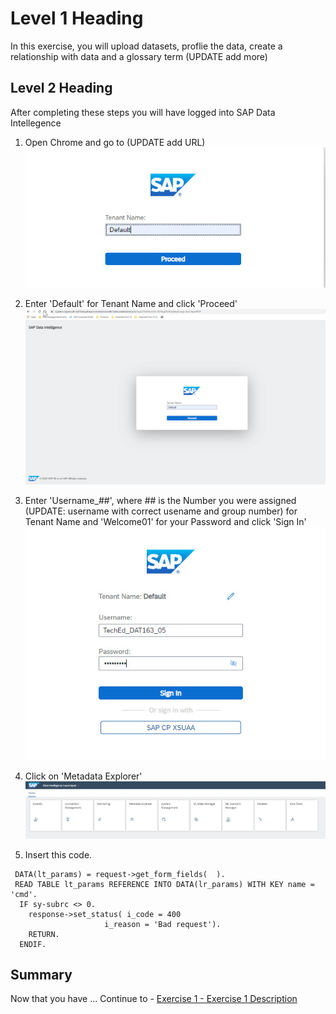# Level 1 Heading

In this exercise, you will upload datasets, proflie the data, create a relationship with data and a glossary term
(UPDATE add more)

## Level 2 Heading

After completing these steps you will have logged into SAP Data Intellegence

1.	Open Chrome and go to (UPDATE add URL)
<br>![](/exercises/ex0/images/LogOn_Default_00_10.jpg)

2.	Enter 'Default' for Tenant Name and click 'Proceed'
<br>![](/exercises/ex0/images/LogOn_Default_00_05.jpg)

3.	Enter 'Username_##', where ## is the Number you were assigned (UPDATE: username with correct usename and group number) for Tenant Name and 'Welcome01' for your Password and click 'Sign In'
<br>![](/exercises/ex0/images/LogOn_uname_pwd_00_20.jpg)

3.	Click on 'Metadata Explorer'
<br>![](/exercises/ex0/images/DI_HomeScreen_00_30.jpg)


2.	Insert this code.
```
 DATA(lt_params) = request->get_form_fields(  ).
 READ TABLE lt_params REFERENCE INTO DATA(lr_params) WITH KEY name = 'cmd'.
  IF sy-subrc <> 0.
    response->set_status( i_code = 400
                     i_reason = 'Bad request').
    RETURN.
  ENDIF.
```

## Summary

Now that you have ... 
Continue to - [Exercise 1 - Exercise 1 Description](../ex1/README.md)
